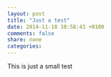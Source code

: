 ```yaml
---
layout: post
title: "Just a test"
date: 2014-11-18 10:58:43 +0100
comments: false
share: none
categories: 
---
```



This is just a small test